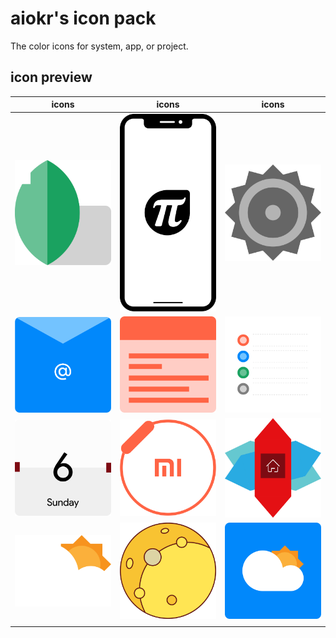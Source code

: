 # aiokr's icon pack

The color icons for system, app, or project.

## icon preview

| icons                              | icons                      | icons                    |
| ---------------------------------- | -------------------------- | ------------------------ |
| ![](/snapseed.svg)                 | ![](/ssapi_screenshot.svg) | ![](/settings.svg)       |
| ![](/mail.svg)                     | ![](/notes.svg)            | ![](/todo.svg)           |
| ![](/calendar.svg)                 | ![](/mi_fit.svg)           | ![](/nova_launcher.svg)  |
| ![](/weather_cloudy_irregular.svg) | ![](/explore.svg)          | ![](/weather_cloudy.svg) |
|                                    |                            |                          |